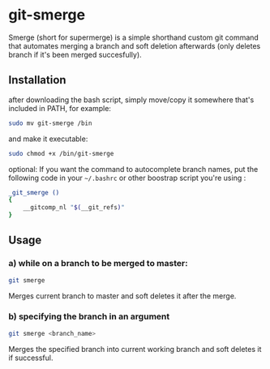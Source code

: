 
# git-smerge

Smerge (short for supermerge) is a simple shorthand custom git command that automates merging a branch and soft deletion afterwards (only deletes branch if it's been merged succesfully).

## Installation
after downloading the bash script, simply move/copy it somewhere that's included in PATH, for example:

```bash
sudo mv git-smerge /bin
```
and make it executable:
```bash
sudo chmod +x /bin/git-smerge
```

optional: If you want the command to autocomplete branch names, put the following code in your `~/.bashrc` or other boostrap script you're using :
```bash
_git_smerge ()
{
    __gitcomp_nl "$(__git_refs)"
}

```

## Usage

### a) while on a branch to be merged to master:
```bash
git smerge
```
Merges current branch to master and soft deletes it after the merge.


### b) specifying the branch in an argument
```bash
git smerge <branch_name>
```

Merges the specified branch into current working branch and soft deletes it if successful.
